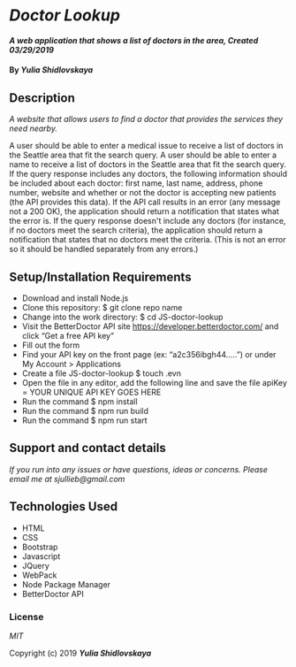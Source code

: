 # _Doctor Lookup_

#### _A web application that shows a list of doctors in the area, Created 03/29/2019_

#### By _**Yulia Shidlovskaya**_

## Description

_A website that allows users to find a doctor that provides the services they need nearby._

A user should be able to enter a medical issue to receive a list of doctors in the Seattle area that fit the search query.
A user should be able to enter a name to receive a list of doctors in the Seattle area that fit the search query.
If the query response includes any doctors, the following information should be included about each doctor: first name, last name, address, phone number, website and whether or not the doctor is accepting new patients (the API provides this data).
If the API call results in an error (any message not a 200 OK), the application should return a notification that states what the error is.
If the query response doesn't include any doctors (for instance, if no doctors meet the search criteria), the application should return a notification that states that no doctors meet the criteria. (This is not an error so it should be handled separately from any errors.)

## Setup/Installation Requirements

* Download and install Node.js
* Clone this repository: $ git clone repo name
* Change into the work directory: $ cd JS-doctor-lookup
* Visit the BetterDoctor API site https://developer.betterdoctor.com/ and click “Get a free API key”
* Fill out the form
* Find your API key on the front page (ex: “a2c356ibgh44…..”) or under My Account > Applications
* Create a file JS-doctor-lookup $ touch .evn
* Open the file in any editor, add the following line and save the file
       apiKey = YOUR UNIQUE API KEY GOES HERE
* Run the command $ npm install
* Run the command $ npm run build
* Run the command $ npm run start

## Support and contact details

_If you run into any issues or have questions, ideas or concerns. Please email me at sjullieb@gmail.com_

## Technologies Used

* HTML
* CSS
* Bootstrap
* Javascript
* JQuery
* WebPack
* Node Package Manager
* BetterDoctor API

### License

*MIT*

Copyright (c) 2019 **_Yulia Shidlovskaya_**
